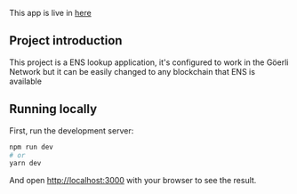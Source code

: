 This app is live in [here](https://ens-lookup-ethanol48.vercel.app/)

## Project introduction

This project is a ENS lookup application, it's configured to work in the Göerli Network but it can be easily changed to any blockchain that ENS is available

## Running locally

First, run the development server:

```bash
npm run dev
# or
yarn dev
```

And open [http://localhost:3000](http://localhost:3000) with your browser to see the result.
